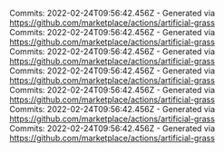 Commits: 2022-02-24T09:56:42.456Z - Generated via https://github.com/marketplace/actions/artificial-grass
<br>
Commits: 2022-02-24T09:56:42.456Z - Generated via https://github.com/marketplace/actions/artificial-grass
<br>
Commits: 2022-02-24T09:56:42.456Z - Generated via https://github.com/marketplace/actions/artificial-grass
<br>
Commits: 2022-02-24T09:56:42.456Z - Generated via https://github.com/marketplace/actions/artificial-grass
<br>
Commits: 2022-02-24T09:56:42.456Z - Generated via https://github.com/marketplace/actions/artificial-grass
<br>
Commits: 2022-02-24T09:56:42.456Z - Generated via https://github.com/marketplace/actions/artificial-grass
<br>
Commits: 2022-02-24T09:56:42.456Z - Generated via https://github.com/marketplace/actions/artificial-grass
<br>
